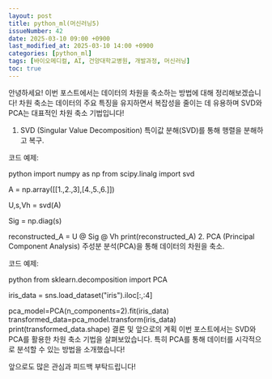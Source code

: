 ```yaml
---
layout: post
title: python_ml(머신러닝5)
issueNumber: 42
date: 2025-03-10 09:00 +0900
last_modified_at: 2025-03-10 14:00 +0900
categories: [python_ml]
tags: [바이오메디컬, AI, 건양대학교병원, 개발과정, 머신러닝]
toc: true
---
```

안녕하세요! 이번 포스트에서는 데이터의 차원을 축소하는 방법에 대해 정리해보겠습니다! 차원 축소는 데이터의 주요 특징을 유지하면서 복잡성을 줄이는 데 유용하며 SVD와 PCA는 대표적인 차원 축소 기법입니다!

1. SVD (Singular Value Decomposition)
특이값 분해(SVD)를 통해 행렬을 분해하고 복구.

코드 예제:

python
import numpy as np
from scipy.linalg import svd

A = np.array([[1.,2.,3],[4.,5.,6.]])

U,s,Vh = svd(A)

Sig = np.diag(s)

reconstructed_A = U @ Sig @ Vh
print(reconstructed_A)
2. PCA (Principal Component Analysis)
주성분 분석(PCA)을 통해 데이터의 차원을 축소.

코드 예제:

python
from sklearn.decomposition import PCA

iris_data = sns.load_dataset("iris").iloc[:,:4]

pca_model=PCA(n_components=2).fit(iris_data)
transformed_data=pca_model.transform(iris_data)
print(transformed_data.shape)
결론 및 앞으로의 계획
이번 포스트에서는 SVD와 PCA를 활용한 차원 축소 기법을 살펴보았습니다. 특히 PCA를 통해 데이터를 시각적으로 분석할 수 있는 방법을 소개했습니다!

앞으로도 많은 관심과 피드백 부탁드립니다!